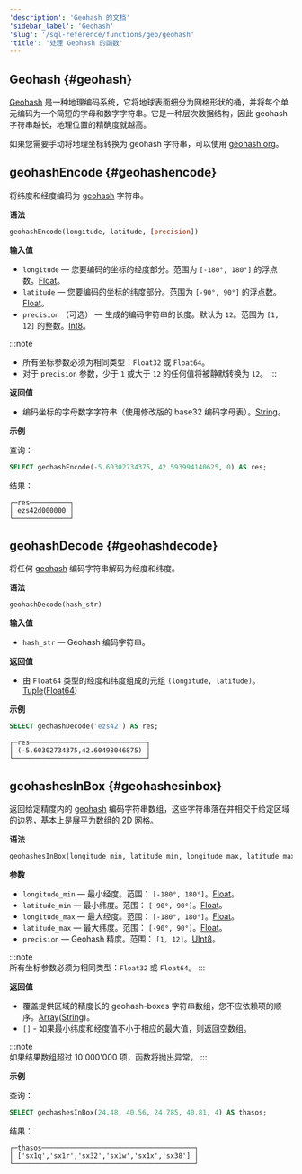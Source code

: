 ```yaml
---
'description': 'Geohash 的文档'
'sidebar_label': 'Geohash'
'slug': '/sql-reference/functions/geo/geohash'
'title': '处理 Geohash 的函数'
---
```


## Geohash {#geohash}

[Geohash](https://en.wikipedia.org/wiki/Geohash) 是一种地理编码系统，它将地球表面细分为网格形状的桶，并将每个单元编码为一个简短的字母和数字字符串。它是一种层次数据结构，因此 geohash 字符串越长，地理位置的精确度就越高。

如果您需要手动将地理坐标转换为 geohash 字符串，可以使用 [geohash.org](http://geohash.org/)。

## geohashEncode {#geohashencode}

将纬度和经度编码为 [geohash](#geohash) 字符串。

**语法**

```sql
geohashEncode(longitude, latitude, [precision])
```

**输入值**

- `longitude` — 您要编码的坐标的经度部分。范围为 `[-180°, 180°]` 的浮点数。[Float](../../data-types/float.md)。
- `latitude` — 您要编码的坐标的纬度部分。范围为 `[-90°, 90°]` 的浮点数。[Float](../../data-types/float.md)。
- `precision` （可选） — 生成的编码字符串的长度。默认为 `12`。范围为 `[1, 12]` 的整数。[Int8](../../data-types/int-uint.md)。

:::note
- 所有坐标参数必须为相同类型：`Float32` 或 `Float64`。
- 对于 `precision` 参数，少于 `1` 或大于 `12` 的任何值将被静默转换为 `12`。
:::

**返回值**

- 编码坐标的字母数字字符串（使用修改版的 base32 编码字母表）。[String](../../data-types/string.md)。

**示例**

查询：

```sql
SELECT geohashEncode(-5.60302734375, 42.593994140625, 0) AS res;
```

结果：

```text
┌─res──────────┐
│ ezs42d000000 │
└──────────────┘
```

## geohashDecode {#geohashdecode}

将任何 [geohash](#geohash) 编码字符串解码为经度和纬度。

**语法**

```sql
geohashDecode(hash_str)
```

**输入值**

- `hash_str` — Geohash 编码字符串。

**返回值**

- 由 `Float64` 类型的经度和纬度组成的元组 `(longitude, latitude)`。[Tuple](../../data-types/tuple.md)([Float64](../../data-types/float.md))

**示例**

```sql
SELECT geohashDecode('ezs42') AS res;
```

```text
┌─res─────────────────────────────┐
│ (-5.60302734375,42.60498046875) │
└─────────────────────────────────┘
```

## geohashesInBox {#geohashesinbox}

返回给定精度内的 [geohash](#geohash) 编码字符串数组，这些字符串落在并相交于给定区域的边界，基本上是展平为数组的 2D 网格。

**语法**

```sql
geohashesInBox(longitude_min, latitude_min, longitude_max, latitude_max, precision)
```

**参数**

- `longitude_min` — 最小经度。范围： `[-180°, 180°]`。[Float](../../data-types/float.md)。
- `latitude_min` — 最小纬度。范围： `[-90°, 90°]`。[Float](../../data-types/float.md)。
- `longitude_max` — 最大经度。范围： `[-180°, 180°]`。[Float](../../data-types/float.md)。
- `latitude_max` — 最大纬度。范围： `[-90°, 90°]`。[Float](../../data-types/float.md)。
- `precision` — Geohash 精度。范围： `[1, 12]`。[UInt8](../../data-types/int-uint.md)。

:::note    
所有坐标参数必须为相同类型：`Float32` 或 `Float64`。
:::

**返回值**

- 覆盖提供区域的精度长的 geohash-boxes 字符串数组，您不应依赖项的顺序。[Array](../../data-types/array.md)([String](../../data-types/string.md))。
- `[]` - 如果最小纬度和经度值不小于相应的最大值，则返回空数组。

:::note    
如果结果数组超过 10'000'000 项，函数将抛出异常。
:::

**示例**

查询：

```sql
SELECT geohashesInBox(24.48, 40.56, 24.785, 40.81, 4) AS thasos;
```

结果：

```text
┌─thasos──────────────────────────────────────┐
│ ['sx1q','sx1r','sx32','sx1w','sx1x','sx38'] │
└─────────────────────────────────────────────┘
```
